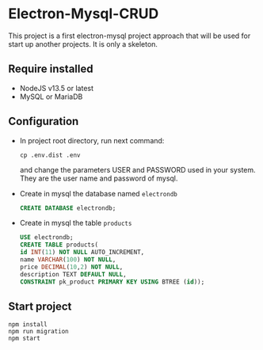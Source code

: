 # Electron-Mysql-CRUD

This project is a first electron-mysql project approach  that will be used for start up another projects. It is only a skeleton.

## Require installed
- NodeJS v13.5 or latest
- MySQL or MariaDB

## Configuration

- In project root directory, run next command:
  ```
  cp .env.dist .env
  ```
  and change the parameters USER and PASSWORD used in your system. They are the user name and password of mysql. 

- Create in mysql the database named `electrondb`
  ```sql
  CREATE DATABASE electrondb;
  ```

- Create in mysql the table `products`
  ```sql
  USE electrondb;
  CREATE TABLE products(
  id INT(11) NOT NULL AUTO_INCREMENT,
  name VARCHAR(100) NOT NULL,
  price DECIMAL(10,2) NOT NULL,
  description TEXT DEFAULT NULL,
  CONSTRAINT pk_product PRIMARY KEY USING BTREE (id));
  ```

## Start project

```
npm install
npm run migration
npm start
```